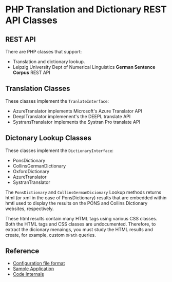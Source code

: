# PHP Translation and Dictionary REST API Classes

## REST API

There are PHP classes that support:

- Translation and dictionary lookup.
- Leipzig University Dept of Numerical Linguistics **German Sentence Corpus** REST API

## Translation Classes

These classes implement the `TranlateInterface`:

- AzureTranslator implements Microsoft's Azure Translator API
- DeeplTranslator implemenent's the DEEPL translate API
- SystransTranslator implements the Systran Pro translate API

## Dictonary Lookup Classes

These classes implement the `DictionaryInterface`:

- PonsDictionary
- CollinsGermanDictionary
- OxfordDictionary
- AzureTranslator
- SystranTranslator

The `PonsDictionary` and `CollinsGermanDicionary` Lookup methods returns html (or xml in the case of PonsDictionary) results that are 
embedded within hmtl used to display the results on the PONS and Collins Dictionary websites, respectively.

These html results contain many HTML tags using various CSS classes. Both the HTML tags and CSS classes are undocumented. Therefore, to
extract the dicionary menaings, you must study the HTML results and create, for example, custom `XPath` queries.

## Reference

- [Configuration file format](docs/config.md)
- [Sample Application](docs/app.md)
- [Code Internals](docs/internals.md)
